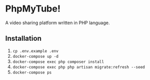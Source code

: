 # PhpMyTube!

A video sharing platform written in PHP language.

## Installation

1. `cp .env.example .env`
1. `docker-compose up -d`
1. `docker-compose exec php composer install`
1. `docker-compose exec php php artisan migrate:refresh --seed`
1. `docker-compose ps`
